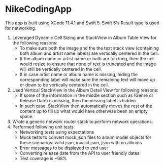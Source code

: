 # NikeCodingApp
This app is built using XCode 11.4.1 and Swift 5. 
Swift 5's Result type is used for networking.

1. Leveraged Dynamic Cell Sizing and StackView in Album Table View for the following reasons:
    * To make sure both the image and the the text stack view (containing both album and artist name labels) are vertically centered in the cell.
    * If the album name or artist name or both are too long, then the cell would resize to ensure that none of text is truncated and the image will still be vertically centered in the cell.
    * If in case artist name or album name is missing, hiding the corresponding label will make sure the remaining text will move up or down to be vertically centered in the cell.
2. Used Vertical StackView in the Album Detail View for following reasons:
    * If some of the information in the middle section such as (Genre or Release Date) is missing, then the missing label is hidden.
    * In such case, StackView then automatically moves the rest of the content up to fill up what would have otherwise been an empty space.
3. Wrote a generic network router stack to perform network operations.
4. Performed following unit tests:
    * Networking tests using expectations
    * Mock tests to convert mock json files to album model objects for these scenarios: valid json, invalid json, json with no albums
    * Error messages to be displayed to end user
    * Converting release date from the API to user friendly dates
    * Test coverage is ~68%
